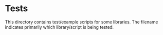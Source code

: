 # Tests

This directory contains test/example scripts for some libraries. The filename indicates primarily which library/script is being tested.